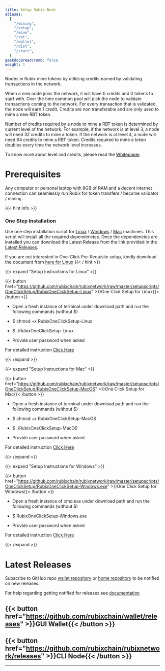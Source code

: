 ```yaml
---
title: Setup Rubix Node
aliases:
  [
    "/mining",
    "/setup",
    "/mine",
    "/rbt",
    "/wallet",
    "/dist",
    "/start",
  ]
geekdocBreadcrumb: false
weight: 1
---
```


Nodes in Rubix mine tokens by utilizing credits earned by validating transactions in the network.

When a new node joins the network, it will have 0 credits and 0 tokens to start with. Over the time common pool will pick the node to validate transactions coming to the network. For every transaction that is validated, the node will earn 1 credit. Credits are non transferable and are only used to mine a new RBT token.

Number of credits required by a node to mine a RBT token is determined by current level of the network. For example, if the network is at level 3, a node will need 32 credits to mine a token. If the network is at level 4, a node will need 64 credits to mine a RBT token. Credits required to mine a token doubles every time the network level increases.

To know more about level and credits, please read the [Whitepaper](https://github.com/rubixchain/rubixnetwork/raw/master/RubiX_WhitePaper%20R1.8.pdf).

# Prerequisites

Any computer or personal laptop with 8GB of RAM and a decent internet connection can seamlessly run Rubix for token transfers / become validator / mining.

{{< hint info >}}
### One Step Installation

Use one step installation script for [Linux](https://github.com/rubixchain/rubixnetwork/raw/master/setupscripts/OneClickSetup/RubixOneClickSetup-Linux) / [Windows](https://github.com/rubixchain/rubixnetwork/raw/master/setupscripts/OneClickSetup/RubixOneClickSetup-Windows.exe) / [Mac](https://github.com/rubixchain/rubixnetwork/raw/master/setupscripts/OneClickSetup/RubixOneClickSetup-MacOS) machines. This script will install all the required dependencies. Once the dependencies are installed you can download the Latest Release from the link provided in the [Latest Releases](https://learn.rubix.net/node-setup/#latest-releases).

If you are not interested in One-Click Pre-Requisite setup, kindly download the document from [here for Linux](https://www.dropbox.com/s/8o8sathz81lmnho/Rubix%20Node%20Installation%20Instructions_%20Command%20Line%20-%20Linux.pdf?dl=0)
{{< / hint >}}

{{< expand "Setup Instructions for Linux" >}}

{{< button href="https://github.com/rubixchain/rubixnetwork/raw/master/setupscripts/OneClickSetup/RubixOneClickSetup-Linux" >}}One Click Setup for Linux{{< /button >}}

  - Open a fresh instance of terminal under download path and run the following commands (without $)

  - $ chmod +x RubixOneClickSetup-Linux
  
  - $ ./RubixOneClickSetup-Linux
  
  - Provide user password when asked
  
  For detailed instruction [Click Here](https://learn.rubix.net/linux/)
  
  
{{< /expand >}}

{{< expand "Setup Instructions for Mac" >}}

{{< button href="https://github.com/rubixchain/rubixnetwork/raw/master/setupscripts/OneClickSetup/RubixOneClickSetup-MacOS" >}}One Click Setup for Mac{{< /button >}}

  - Open a fresh instance of terminal under download path and run the following commands (without $)

  - $ chmod +x RubixOneClickSetup-MacOS
  
  - $ ./RubixOneClickSetup-MacOS
  
  - Provide user password when asked
  
  For detailed instruction [Click Here](https://learn.rubix.net/macos/)
  
{{< /expand >}}

{{< expand "Setup Instructions for Windows" >}}

{{< button href="https://github.com/rubixchain/rubixnetwork/raw/master/setupscripts/OneClickSetup/RubixOneClickSetup-Windows.exe" >}}One Click Setup for Windows{{< /button >}}
  - Open a fresh instance of cmd.exe under download path and run the following commands (without $)

  - $ RubixOneClickSetup-Windows.exe
  
  - Provide user password when asked

  For detailed instruction [Click Here](https://learn.rubix.net/windows/)

{{< /expand >}}

# Latest Releases

Subscribe to GitHub repo [wallet repository](https://github.com/rubixchain/wallet) or [home repository](https://github.com/rubixchain/rubixnetwork) to be notified on new releases.

For help regarding getting notified for releases see [documentation](https://docs.github.com/en/account-and-profile/managing-subscriptions-and-notifications-on-github/managing-subscriptions-for-activity-on-github/viewing-your-subscriptions)

## {{< button href="https://github.com/rubixchain/wallet/releases" >}}GUI Wallet{{< /button >}}

## {{< button href="https://github.com/rubixchain/rubixnetwork/releases" >}}CLI Node{{< /button >}}

---

<br>
<br>
